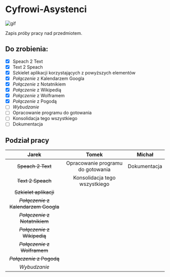 # Cyfrowi-Asystenci

![gif](https://media.giphy.com/media/d7HWDCV6t72iRm9vPh/giphy.gif)

Zapis *próby* pracy nad przedmiotem.

## Do zrobienia:

- [x] Speach 2 Text
- [x] Text 2 Speach
- [x] Szkielet aplikacji korzystających z powyższych elementów
- [x] *Połączenie* z Kalendarzem Googla
- [x] *Połączenie* z Notatnikiem
- [x] *Połączenie* z Wikipedią
- [x] *Połączenie* z Wolframem
- [x] *Połączenie* z Pogodą 
- [ ] *Wybudzanie*
- [ ] Opracowanie programu do gotowania
- [ ] Konsolidacja tego wszystkiego
- [ ] Dokumentacja

## Podział pracy

|                 Jarek                 |               Tomek               |    Michał    |
| :-----------------------------------: | :-------------------------------: | :----------: |
|           ~~Speach 2 Text~~           | Opracowanie programu do gotowania | Dokumentacja |
|           ~~Text 2 Speach~~           |   Konsolidacja tego wszystkiego   |              |
|        ~~Szkielet aplikacji~~         |                                   |              |
| ~~*Połączenie* z Kalendarzem Googla~~ |                                   |              |
|    ~~*Połączenie* z Notatnikiem~~     |                                   |              |
|     ~~*Połączenie* z Wikipedią~~      |                                   |              |
|     ~~*Połączenie* z Wolframem~~      |                                   |              |
|       ~~*Połączenie* z Pogodą~~       |                                   |              |
|             *Wybudzanie*              |                                   |              |
